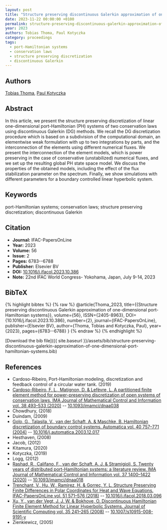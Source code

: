 ```yaml
---
layout: post
title: "Structure preserving discontinuous Galerkin approximation of one-dimensional port-Hamiltonian systems"
date: 2023-11-22 00:00:00 +0100
permalink: structure-preserving-discontinuous-galerkin-approximation-of-one-dimensional-port-hamiltonian-systems
year: 2023
authors: Tobias Thoma, Paul Kotyczka
category: proceedings
tags:
  - port-Hamiltonian systems
  - conservation laws
  - structure preserving discretization
  - discontinuous Galerkin
---
```

 
## Authors
[Tobias Thoma](authors/tobias-thoma), [Paul Kotyczka](authors/paul-kotyczka)
 
## Abstract
In this article, we present the structure preserving discretization of linear one-dimensional port-Hamiltonian (PH) systems of two conservation laws using discontinuous Galerkin (DG) methods. We recall the DG discretization procedure which is based on a subdivision of the computational domain, an elementwise weak formulation with up to two integrations by parts, and the interconnection of the elements using different numerical fluxes. We present the interconnection of the element models, which is power preserving in the case of conservative (unstabilized) numerical fluxes, and we set up the resulting global PH state space model. We discuss the properties of the obtained models, including the effect of the flux stabilization parameter on the spectrum. Finally, we show simulations with different parameters for a boundary controlled linear hyperbolic system.
 
## Keywords
port-Hamiltonian systems; conservation laws; structure preserving discretization; discontinuous Galerkin
 
## Citation
- **Journal:** IFAC-PapersOnLine
- **Year:** 2023
- **Volume:** 56
- **Issue:** 2
- **Pages:** 6783--6788
- **Publisher:** Elsevier BV
- **DOI:** [10.1016/j.ifacol.2023.10.386](https://doi.org/10.1016/j.ifacol.2023.10.386)
- **Note:** 22nd IFAC World Congress- Yokohama, Japan, July 9-14, 2023
 
## BibTeX
{% highlight bibtex %}
{% raw %}
@article{Thoma_2023,
  title={{Structure preserving discontinuous Galerkin approximation of one-dimensional port-Hamiltonian systems}},
  volume={56},
  ISSN={2405-8963},
  DOI={10.1016/j.ifacol.2023.10.386},
  number={2},
  journal={IFAC-PapersOnLine},
  publisher={Elsevier BV},
  author={Thoma, Tobias and Kotyczka, Paul},
  year={2023},
  pages={6783--6788}
}
{% endraw %}
{% endhighlight %}
 
[Download the bib file]({{ site.baseurl }}/assets/bib/structure-preserving-discontinuous-galerkin-approximation-of-one-dimensional-port-hamiltonian-systems.bib)
 
## References
- Cardoso-Ribeiro, Port-Hamiltonian modeling, discretization and feedback control of a circular water tank. (2019)
- [Cardoso-Ribeiro, F. L., Matignon, D. & Lefèvre, L. A partitioned finite element method for power-preserving discretization of open systems of conservation laws. IMA Journal of Mathematical Control and Information vol. 38 493–533 (2020)](a-partitioned-finite-element-method-for-power-preserving-discretization-of-open-systems-of-conservation-laws) -- [10.1093/imamci/dnaa038](https://doi.org/10.1093/imamci/dnaa038)
- Chowdhury, (2018)
- Duindam, (2009)
- [Golo, G., Talasila, V., van der Schaft, A. & Maschke, B. Hamiltonian discretization of boundary control systems. Automatica vol. 40 757–771 (2004)](hamiltonian-discretization-of-boundary-control-systems) -- [10.1016/j.automatica.2003.12.017](https://doi.org/10.1016/j.automatica.2003.12.017)
- Hesthaven, (2008)
- Jacob, (2012)
- Kitamura, (2020)
- Kotyczka, (2019)
- Logg, (2012)
- [Rashad, R., Califano, F., van der Schaft, A. J. & Stramigioli, S. Twenty years of distributed port-Hamiltonian systems: a literature review. IMA Journal of Mathematical Control and Information vol. 37 1400–1422 (2020)](twenty-years-of-distributed-port-hamiltonian-systems-a-literature-review) -- [10.1093/imamci/dnaa018](https://doi.org/10.1093/imamci/dnaa018)
- [Trenchant, V., Hu, W., Ramirez, H. & Gorrec, Y. L. Structure Preserving Finite Differences in Polar Coordinates for Heat and Wave Equations. IFAC-PapersOnLine vol. 51 571–576 (2018)](structure-preserving-finite-differences-in-polar-coordinates-for-heat-and-wave-equations) -- [10.1016/j.ifacol.2018.03.096](https://doi.org/10.1016/j.ifacol.2018.03.096)
- [Xu, Y., van der Vegt, J. J. W. & Bokhove, O. Discontinuous Hamiltonian Finite Element Method for Linear Hyperbolic Systems. Journal of Scientific Computing vol. 35 241–265 (2008)](discontinuous-hamiltonian-finite-element-method-for-linear-hyperbolic-systems) -- [10.1007/s10915-008-9191-y](https://doi.org/10.1007/s10915-008-9191-y)
- Zienkiewicz, (2005)

